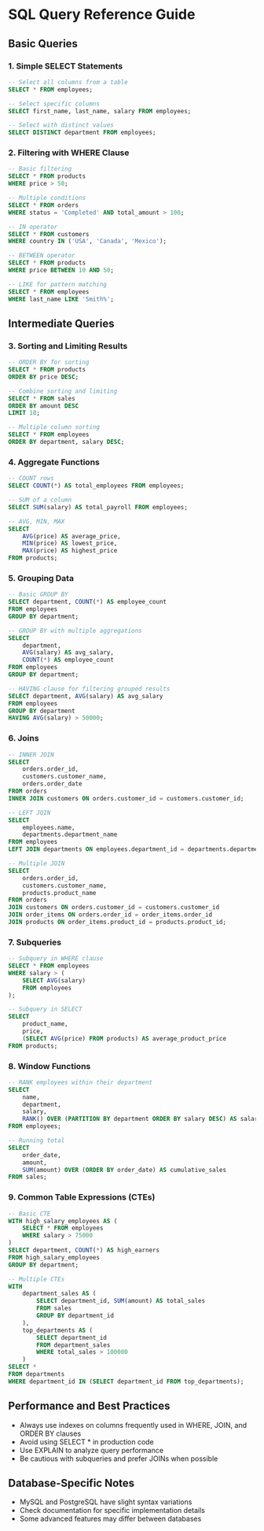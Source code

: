 # SQL Query Reference Guide

## Basic Queries

### 1. Simple SELECT Statements
```sql
-- Select all columns from a table
SELECT * FROM employees;

-- Select specific columns
SELECT first_name, last_name, salary FROM employees;

-- Select with distinct values
SELECT DISTINCT department FROM employees;
```

### 2. Filtering with WHERE Clause
```sql
-- Basic filtering
SELECT * FROM products 
WHERE price > 50;

-- Multiple conditions
SELECT * FROM orders 
WHERE status = 'Completed' AND total_amount > 100;

-- IN operator
SELECT * FROM customers 
WHERE country IN ('USA', 'Canada', 'Mexico');

-- BETWEEN operator
SELECT * FROM products 
WHERE price BETWEEN 10 AND 50;

-- LIKE for pattern matching
SELECT * FROM employees 
WHERE last_name LIKE 'Smith%';
```

## Intermediate Queries

### 3. Sorting and Limiting Results
```sql
-- ORDER BY for sorting
SELECT * FROM products 
ORDER BY price DESC;

-- Combine sorting and limiting
SELECT * FROM sales 
ORDER BY amount DESC 
LIMIT 10;

-- Multiple column sorting
SELECT * FROM employees 
ORDER BY department, salary DESC;
```

### 4. Aggregate Functions
```sql
-- COUNT rows
SELECT COUNT(*) AS total_employees FROM employees;

-- SUM of a column
SELECT SUM(salary) AS total_payroll FROM employees;

-- AVG, MIN, MAX
SELECT 
    AVG(price) AS average_price,
    MIN(price) AS lowest_price,
    MAX(price) AS highest_price 
FROM products;
```

### 5. Grouping Data
```sql
-- Basic GROUP BY
SELECT department, COUNT(*) AS employee_count 
FROM employees 
GROUP BY department;

-- GROUP BY with multiple aggregations
SELECT 
    department, 
    AVG(salary) AS avg_salary,
    COUNT(*) AS employee_count 
FROM employees 
GROUP BY department;

-- HAVING clause for filtering grouped results
SELECT department, AVG(salary) AS avg_salary 
FROM employees 
GROUP BY department 
HAVING AVG(salary) > 50000;
```

### 6. Joins
```sql
-- INNER JOIN
SELECT 
    orders.order_id, 
    customers.customer_name, 
    orders.order_date
FROM orders
INNER JOIN customers ON orders.customer_id = customers.customer_id;

-- LEFT JOIN
SELECT 
    employees.name, 
    departments.department_name
FROM employees
LEFT JOIN departments ON employees.department_id = departments.department_id;

-- Multiple JOIN
SELECT 
    orders.order_id,
    customers.customer_name,
    products.product_name
FROM orders
JOIN customers ON orders.customer_id = customers.customer_id
JOIN order_items ON orders.order_id = order_items.order_id
JOIN products ON order_items.product_id = products.product_id;
```

### 7. Subqueries
```sql
-- Subquery in WHERE clause
SELECT * FROM employees 
WHERE salary > (
    SELECT AVG(salary) 
    FROM employees
);

-- Subquery in SELECT
SELECT 
    product_name, 
    price, 
    (SELECT AVG(price) FROM products) AS average_product_price 
FROM products;
```

### 8. Window Functions
```sql
-- RANK employees within their department
SELECT 
    name, 
    department, 
    salary,
    RANK() OVER (PARTITION BY department ORDER BY salary DESC) AS salary_rank
FROM employees;

-- Running total
SELECT 
    order_date, 
    amount, 
    SUM(amount) OVER (ORDER BY order_date) AS cumulative_sales
FROM sales;
```

### 9. Common Table Expressions (CTEs)
```sql
-- Basic CTE
WITH high_salary_employees AS (
    SELECT * FROM employees 
    WHERE salary > 75000
)
SELECT department, COUNT(*) AS high_earners
FROM high_salary_employees
GROUP BY department;

-- Multiple CTEs
WITH 
    department_sales AS (
        SELECT department_id, SUM(amount) AS total_sales
        FROM sales
        GROUP BY department_id
    ),
    top_departments AS (
        SELECT department_id
        FROM department_sales
        WHERE total_sales > 100000
    )
SELECT * 
FROM departments 
WHERE department_id IN (SELECT department_id FROM top_departments);
```

## Performance and Best Practices
- Always use indexes on columns frequently used in WHERE, JOIN, and ORDER BY clauses
- Avoid using SELECT * in production code
- Use EXPLAIN to analyze query performance
- Be cautious with subqueries and prefer JOINs when possible

## Database-Specific Notes
- MySQL and PostgreSQL have slight syntax variations
- Check documentation for specific implementation details
- Some advanced features may differ between databases